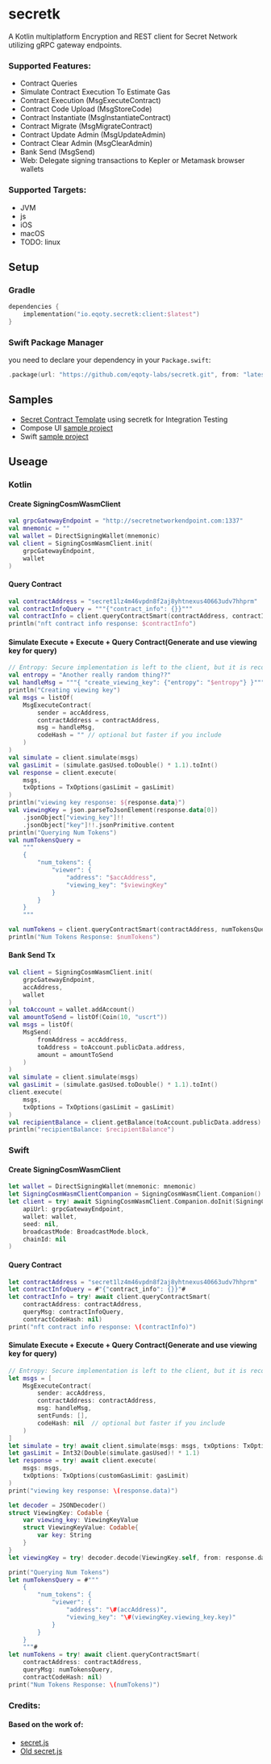 # secretk

A Kotlin multiplatform Encryption and REST client for Secret Network utilizing gRPC gateway endpoints.

### Supported Features:

* Contract Queries
* Simulate Contract Execution To Estimate Gas
* Contract Execution (MsgExecuteContract)
* Contract Code Upload (MsgStoreCode)
* Contract Instantiate (MsgInstantiateContract)
* Contract Migrate (MsgMigrateContract)
* Contract Update Admin (MsgUpdateAdmin)
* Contract Clear Admin (MsgClearAdmin)
* Bank Send (MsgSend)
* Web: Delegate signing transactions to Kepler or Metamask browser wallets

### Supported Targets:

* JVM
* js
* iOS
* macOS
* TODO: linux

## Setup

### Gradle

```kotlin
dependencies {
    implementation("io.eqoty.secretk:client:$latest")
}
```

### Swift Package Manager

you need to declare your dependency in your `Package.swift`:

```swift
.package(url: "https://github.com/eqoty-labs/secretk.git", from: "latest"),
```

## Samples

- [Secret Contract Template](https://github.com/eqoty-labs/secret-template) using secretk for Integration Testing
- Compose UI [sample project](/sample)
- Swift [sample project](/sampleSwift)

## Useage

### Kotlin

#### Create SigningCosmWasmClient

```kotlin
val grpcGatewayEndpoint = "http://secretnetworkendpoint.com:1337"
val mnemonic = ""
val wallet = DirectSigningWallet(mnemonic)
val client = SigningCosmWasmClient.init(
    grpcGatewayEndpoint,
    wallet
)
```

#### Query Contract

```kotlin
val contractAddress = "secret1lz4m46vpdn8f2aj8yhtnexus40663udv7hhprm"
val contractInfoQuery = """{"contract_info": {}}"""
val contractInfo = client.queryContractSmart(contractAddress, contractInfoQuery)
println("nft contract info response: $contractInfo")
```

#### Simulate Execute + Execute + Query Contract(Generate and use viewing key for query)

```kotlin
// Entropy: Secure implementation is left to the client, but it is recommended to use base-64 encoded random bytes and not predictable inputs.
val entropy = "Another really random thing??"
val handleMsg = """{ "create_viewing_key": {"entropy": "$entropy"} }"""
println("Creating viewing key")
val msgs = listOf(
    MsgExecuteContract(
        sender = accAddress,
        contractAddress = contractAddress,
        msg = handleMsg,
        codeHash = "" // optional but faster if you include
    )
)
val simulate = client.simulate(msgs)
val gasLimit = (simulate.gasUsed.toDouble() * 1.1).toInt()
val response = client.execute(
    msgs,
    txOptions = TxOptions(gasLimit = gasLimit)
)
println("viewing key response: ${response.data}")
val viewingKey = json.parseToJsonElement(response.data[0])
    .jsonObject["viewing_key"]!!
    .jsonObject["key"]!!.jsonPrimitive.content
println("Querying Num Tokens")
val numTokensQuery =
    """
    {
        "num_tokens": {
            "viewer": {
                "address": "$accAddress",
                "viewing_key": "$viewingKey"
            }
        }
    }
    """

val numTokens = client.queryContractSmart(contractAddress, numTokensQuery)
println("Num Tokens Response: $numTokens")
```

#### Bank Send Tx

```kotlin
val client = SigningCosmWasmClient.init(
    grpcGatewayEndpoint,
    accAddress,
    wallet
)
val toAccount = wallet.addAccount()
val amountToSend = listOf(Coin(10, "uscrt"))
val msgs = listOf(
    MsgSend(
        fromAddress = accAddress,
        toAddress = toAccount.publicData.address,
        amount = amountToSend
    )
)
val simulate = client.simulate(msgs)
val gasLimit = (simulate.gasUsed.toDouble() * 1.1).toInt()
client.execute(
    msgs,
    txOptions = TxOptions(gasLimit = gasLimit)
)
val recipientBalance = client.getBalance(toAccount.publicData.address).balances
println("recipientBalance: $recipientBalance")
```

### Swift

#### Create SigningCosmWasmClient

```swift
let wallet = DirectSigningWallet(mnemonic: mnemonic)
let SigningCosmWasmClientCompanion = SigningCosmWasmClient.Companion()
let client = try! await SigningCosmWasmClient.Companion.doInit(SigningCosmWasmClientCompanion)(
    apiUrl: grpcGatewayEndpoint,
    wallet: wallet,
    seed: nil,
    broadcastMode: BroadcastMode.block,
    chainId: nil
)
```

#### Query Contract

```swift
let contractAddress = "secret1lz4m46vpdn8f2aj8yhtnexus40663udv7hhprm"
let contractInfoQuery = #"{"contract_info": {}}"#
let contractInfo = try! await client.queryContractSmart(
    contractAddress: contractAddress,
    queryMsg: contractInfoQuery,
    contractCodeHash: nil)
print("nft contract info response: \(contractInfo)")
```

#### Simulate Execute + Execute + Query Contract(Generate and use viewing key for query)

```swift
// Entropy: Secure implementation is left to the client, but it is recommended to use base-64 encoded random bytes and not predictable inputs.
let msgs = [
    MsgExecuteContract(
        sender: accAddress,
        contractAddress: contractAddress,
        msg: handleMsg,
        sentFunds: [],
        codeHash: nil  // optional but faster if you include
    )
]
let simulate = try! await client.simulate(msgs: msgs, txOptions: TxOptions())
let gasLimit = Int32(Double(simulate.gasUsed)! * 1.1)
let response = try! await client.execute(
    msgs: msgs,
    txOptions: TxOptions(customGasLimit: gasLimit)
)
print("viewing key response: \(response.data)")

let decoder = JSONDecoder()
struct ViewingKey: Codable {
    var viewing_key: ViewingKeyValue
    struct ViewingKeyValue: Codable{
        var key: String
    }
}
let viewingKey = try! decoder.decode(ViewingKey.self, from: response.data[0].data(using: .utf8)!)

print("Querying Num Tokens")
let numTokensQuery = #"""
    {
        "num_tokens": {
            "viewer": {
                "address": "\#(accAddress)",
                "viewing_key": "\#(viewingKey.viewing_key.key)"
            }
        }
    }
    """#
let numTokens = try! await client.queryContractSmart(
    contractAddress: contractAddress,
    queryMsg: numTokensQuery,
    contractCodeHash: nil)
print("Num Tokens Response: \(numTokens)")
```



### Credits:
#### Based on the work of:
   - [secret.js](https://github.com/scrtlabs/SecretNetwork/tree/f01dda32b12e02c6cc2326ea58f8b13bf6e3ff8f/cosmwasm-js/packages/sdk)
   - [Old secret.js](https://github.com/scrtlabs/secret.js)
